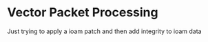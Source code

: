 Vector Packet Processing
========================

Just trying to apply a ioam patch and then add integrity to ioam data
